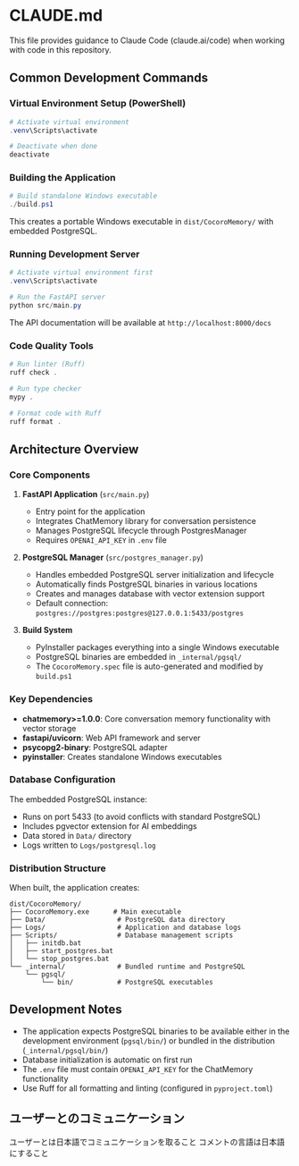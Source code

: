 # CLAUDE.md

This file provides guidance to Claude Code (claude.ai/code) when working with code in this repository.

## Common Development Commands

### Virtual Environment Setup (PowerShell)
```powershell
# Activate virtual environment
.venv\Scripts\activate

# Deactivate when done
deactivate
```

### Building the Application
```powershell
# Build standalone Windows executable
./build.ps1
```
This creates a portable Windows executable in `dist/CocoroMemory/` with embedded PostgreSQL.

### Running Development Server
```powershell
# Activate virtual environment first
.venv\Scripts\activate

# Run the FastAPI server
python src/main.py
```
The API documentation will be available at `http://localhost:8000/docs`

### Code Quality Tools
```powershell
# Run linter (Ruff)
ruff check .

# Run type checker
mypy .

# Format code with Ruff
ruff format .
```

## Architecture Overview

### Core Components

1. **FastAPI Application** (`src/main.py`)
   - Entry point for the application
   - Integrates ChatMemory library for conversation persistence
   - Manages PostgreSQL lifecycle through PostgresManager
   - Requires `OPENAI_API_KEY` in `.env` file

2. **PostgreSQL Manager** (`src/postgres_manager.py`)
   - Handles embedded PostgreSQL server initialization and lifecycle
   - Automatically finds PostgreSQL binaries in various locations
   - Creates and manages database with vector extension support
   - Default connection: `postgres://postgres:postgres@127.0.0.1:5433/postgres`

3. **Build System**
   - PyInstaller packages everything into a single Windows executable
   - PostgreSQL binaries are embedded in `_internal/pgsql/`
   - The `CocoroMemory.spec` file is auto-generated and modified by `build.ps1`

### Key Dependencies

- **chatmemory>=1.0.0**: Core conversation memory functionality with vector storage
- **fastapi/uvicorn**: Web API framework and server
- **psycopg2-binary**: PostgreSQL adapter
- **pyinstaller**: Creates standalone Windows executables

### Database Configuration

The embedded PostgreSQL instance:
- Runs on port 5433 (to avoid conflicts with standard PostgreSQL)
- Includes pgvector extension for AI embeddings
- Data stored in `Data/` directory
- Logs written to `Logs/postgresql.log`

### Distribution Structure

When built, the application creates:
```
dist/CocoroMemory/
├── CocoroMemory.exe      # Main executable
├── Data/                  # PostgreSQL data directory
├── Logs/                  # Application and database logs
├── Scripts/               # Database management scripts
│   ├── initdb.bat
│   ├── start_postgres.bat
│   └── stop_postgres.bat
└── _internal/             # Bundled runtime and PostgreSQL
    └── pgsql/
        └── bin/           # PostgreSQL executables
```

## Development Notes

- The application expects PostgreSQL binaries to be available either in the development environment (`pgsql/bin/`) or bundled in the distribution (`_internal/pgsql/bin/`)
- Database initialization is automatic on first run
- The `.env` file must contain `OPENAI_API_KEY` for the ChatMemory functionality
- Use Ruff for all formatting and linting (configured in `pyproject.toml`)

## ユーザーとのコミュニケーション

ユーザーとは日本語でコミュニケーションを取ること
コメントの言語は日本語にすること
